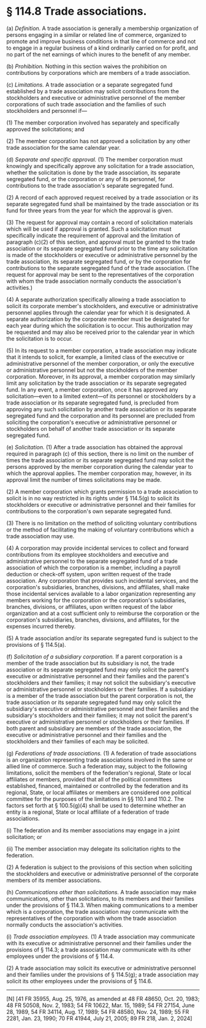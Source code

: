 # § 114.8   Trade associations.

(a) *Definition.* A trade association is generally a membership organization of persons engaging in a similar or related line of commerce, organized to promote and improve business conditions in that line of commerce and not to engage in a regular business of a kind ordinarily carried on for profit, and no part of the net earnings of which inures to the benefit of any member.


(b) *Prohibition.* Nothing in this section waives the prohibition on contributions by corporations which are members of a trade association.


(c) *Limitations.* A trade association or a separate segregated fund established by a trade association may solicit contributions from the stockholders and executive or administrative personnel of the member corporations of such trade association and the families of such stockholders and personnel if—


(1) The member corporation involved has separately and specifically approved the solicitations; and


(2) The member corporation has not approved a solicitation by any other trade association for the same calendar year.


(d) *Separate and specific approval.* (1) The member corporation must knowingly and specifically approve any solicitation for a trade association, whether the solicitation is done by the trade association, its separate segregated fund, or the corporation or any of its personnel, for contributions to the trade association's separate segregated fund.


(2) A record of each approved request received by a trade association or its separate segregated fund shall be maintained by the trade association or its fund for three years from the year for which the approval is given.


(3) The request for approval may contain a record of solicitation materials which will be used if approval is granted. Such a solicitation must specifically indicate the requirement of approval and the limitation of paragraph (c)(2) of this section, and approval must be granted to the trade association or its separate segregated fund prior to the time any solicitation is made of the stockholders or executive or administrative personnel by the trade association, its separate segregated fund, or by the corporation for contributions to the separate segregated fund of the trade association. (The request for approval may be sent to the representatives of the corporation with whom the trade association normally conducts the association's activities.)


(4) A separate authorization specifically allowing a trade association to solicit its corporate member's stockholders, and executive or administrative personnel applies through the calendar year for which it is designated. A separate authorization by the corporate member must be designated for each year during which the solicitation is to occur. This authorization may be requested and may also be received prior to the calendar year in which the solicitation is to occur.


(5) In its request to a member corporation, a trade association may indicate that it intends to solicit, for example, a limited class of the executive or administrative personnel of the member corporation, or only the executive or administrative personnel but not the stockholders of the member corporation. Moreover, in its approval, a member corporation may similarly limit any solicitation by the trade association or its separate segregated fund. In any event, a member corporation, once it has approved any solicitation—even to a limited extent—of its personnel or stockholders by a trade association or its separate segregated fund, is precluded from approving any such solicitation by another trade association or its separate segregated fund and the corporation and its personnel are precluded from soliciting the corporation's executive or administrative personnel or stockholders on behalf of another trade association or its separate segregated fund.


(e) *Solicitation.* (1) After a trade association has obtained the approval required in paragraph (c) of this section, there is no limit on the number of times the trade association or its separate segregated fund may solicit the persons approved by the member corporation during the calendar year to which the approval applies. The member corporation may, however, in its approval limit the number of times solicitations may be made.


(2) A member corporation which grants permission to a trade association to solicit is in no way restricted in its rights under § 114.5(g) to solicit its stockholders or executive or administrative personnel and their families for contributions to the corporation's own separate segregated fund.


(3) There is no limitation on the method of soliciting voluntary contributions or the method of facilitating the making of voluntary contributions which a trade association may use.


(4) A corporation may provide incidental services to collect and forward contributions from its employee stockholders and executive and administrative personnel to the separate segregated fund of a trade association of which the corporation is a member, including a payroll deduction or check-off system, upon written request of the trade association. Any corporation that provides such incidental services, and the corporation's subsidiaries, branches, divisions, and affiliates, shall make those incidental services available to a labor organization representing any members working for the corporation or the corporation's subsidiaries, branches, divisions, or affiliates, upon written request of the labor organization and at a cost sufficient only to reimburse the corporation or the corporation's subsidiaries, branches, divisions, and affiliates, for the expenses incurred thereby.


(5) A trade association and/or its separate segregated fund is subject to the provisions of § 114.5(a).


(f) *Solicitation of a subsidiary corporation.* If a parent corporation is a member of the trade association but its subsidiary is not, the trade association or its separate segregated fund may only solicit the parent's executive or administrative personnel and their families and the parent's stockholders and their families; it may not solicit the subsidiary's executive or administrative personnel or stockholders or their families. If a subsidiary is a member of the trade association but the parent corporation is not, the trade association or its separate segregated fund may only solicit the subsidiary's executive or administrative personnel and their families and the subsidiary's stockholders and their families; it may not solicit the parent's executive or administrative personnel or stockholders or their families. If both parent and subsidiary are members of the trade association, the executive or administrative personnel and their families and the stockholders and their families of each may be solicited.


(g) *Federations of trade associations.* (1) A federation of trade associations is an organization representing trade associations involved in the same or allied line of commerce. Such a federation may, subject to the following limitations, solicit the members of the federation's regional, State or local affiliates or members, provided that all of the political committees established, financed, maintained or controlled by the federation and its regional, State, or local affiliates or members are considered one political committee for the purposes of the limitations in §§ 110.1 and 110.2. The factors set forth at § 100.5(g)(4) shall be used to determine whether an entity is a regional, State or local affiliate of a federation of trade associations.


(i) The federation and its member associations may engage in a joint solicitation; or


(ii) The member association may delegate its solicitation rights to the federation.


(2) A federation is subject to the provisions of this section when soliciting the stockholders and executive or administrative personnel of the corporate members of its member associations.


(h) *Communications other than solicitations.* A trade association may make communications, other than solicitations, to its members and their families under the provisions of § 114.3. When making communications to a member which is a corporation, the trade association may communicate with the representatives of the corporation with whom the trade association normally conducts the association's activities.


(i) *Trade association employees.* (1) A trade association may communicate with its executive or administrative personnel and their families under the provisions of § 114.3; a trade association may communicate with its other employees under the provisions of § 114.4.


(2) A trade association may solicit its executive or administrative personnel and their families under the provisions of § 114.5(g); a trade association may solicit its other employees under the provisions of § 114.6.



---

[N] [41 FR 35955, Aug. 25, 1976, as amended at 48 FR 48650, Oct. 20, 1983; 48 FR 50508, Nov. 2, 1983; 54 FR 10622, Mar. 15, 1989; 54 FR 27154, June 28, 1989, 54 FR 34114, Aug. 17, 1989; 54 FR 48580, Nov. 24, 1989; 55 FR 2281, Jan. 23, 1990; 70 FR 41944, July 21, 2005; 89 FR 218, Jan. 2, 2024]




